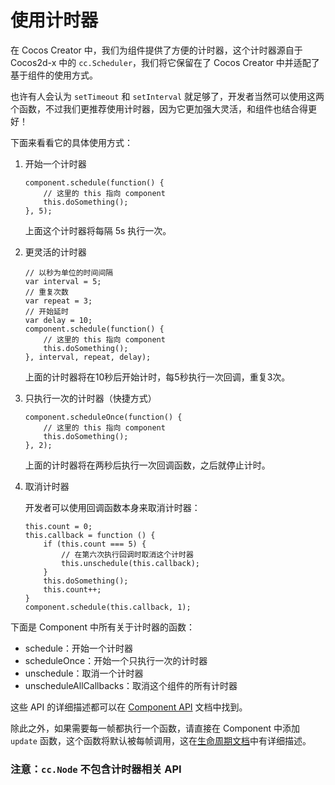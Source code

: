 # 使用计时器

在 Cocos Creator 中，我们为组件提供了方便的计时器，这个计时器源自于 Cocos2d-x 中的 `cc.Scheduler`，我们将它保留在了 Cocos Creator 中并适配了基于组件的使用方式。

也许有人会认为 `setTimeout` 和 `setInterval` 就足够了，开发者当然可以使用这两个函数，不过我们更推荐使用计时器，因为它更加强大灵活，和组件也结合得更好！

下面来看看它的具体使用方式：

1. 开始一个计时器

    ```
    component.schedule(function() {
        // 这里的 this 指向 component
        this.doSomething();
    }, 5);
    ```

    上面这个计时器将每隔 5s 执行一次。

2. 更灵活的计时器

    ```
    // 以秒为单位的时间间隔
    var interval = 5;
    // 重复次数
    var repeat = 3;
    // 开始延时
    var delay = 10;
    component.schedule(function() {
        // 这里的 this 指向 component
        this.doSomething();
    }, interval, repeat, delay);
    ```

    上面的计时器将在10秒后开始计时，每5秒执行一次回调，重复3次。

3. 只执行一次的计时器（快捷方式）

    ```
    component.scheduleOnce(function() {
        // 这里的 this 指向 component
        this.doSomething();
    }, 2);
    ```

    上面的计时器将在两秒后执行一次回调函数，之后就停止计时。

4. 取消计时器

    开发者可以使用回调函数本身来取消计时器：

    ```
    this.count = 0;
    this.callback = function () {
        if (this.count === 5) {
            // 在第六次执行回调时取消这个计时器
            this.unschedule(this.callback);
        }
        this.doSomething();
        this.count++;
    }
    component.schedule(this.callback, 1);
    ```

下面是 Component 中所有关于计时器的函数：

- schedule：开始一个计时器
- scheduleOnce：开始一个只执行一次的计时器
- unschedule：取消一个计时器
- unscheduleAllCallbacks：取消这个组件的所有计时器

这些 API 的详细描述都可以在 [Component API](../../../api/zh/classes/Component.html) 文档中找到。

除此之外，如果需要每一帧都执行一个函数，请直接在 Component 中添加 `update` 函数，这个函数将默认被每帧调用，这在[生命周期文档](life-cycle-callbacks.md#update)中有详细描述。

### **注意：`cc.Node` 不包含计时器相关 API**
